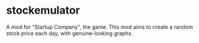 # stockemulator
A mod for "Startup Company", the game. This mod aims to create a random stock price each day, with genuine-looking graphs.
